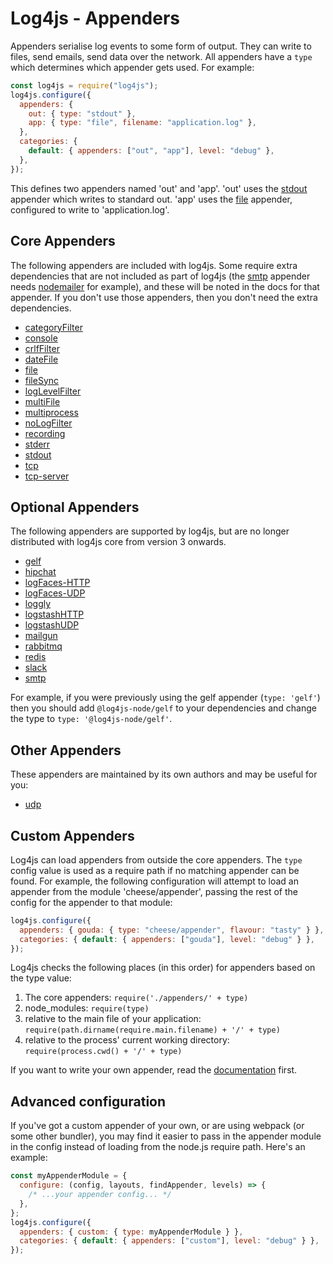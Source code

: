 # Log4js - Appenders

Appenders serialise log events to some form of output. They can write to files, send emails, send data over the network. All appenders have a `type` which determines which appender gets used. For example:

```javascript
const log4js = require("log4js");
log4js.configure({
  appenders: {
    out: { type: "stdout" },
    app: { type: "file", filename: "application.log" },
  },
  categories: {
    default: { appenders: ["out", "app"], level: "debug" },
  },
});
```

This defines two appenders named 'out' and 'app'. 'out' uses the [stdout](stdout.md) appender which writes to standard out. 'app' uses the [file](file.md) appender, configured to write to 'application.log'.

## Core Appenders

The following appenders are included with log4js. Some require extra dependencies that are not included as part of log4js (the [smtp](https://github.com/log4js-node/smtp) appender needs [nodemailer](https://www.npmjs.com/package/nodemailer) for example), and these will be noted in the docs for that appender. If you don't use those appenders, then you don't need the extra dependencies.

- [categoryFilter](categoryFilter.md)
- [console](console.md)
- [crlfFilter](crlfFilter.md)
- [dateFile](dateFile.md)
- [file](file.md)
- [fileSync](fileSync.md)
- [logLevelFilter](logLevelFilter.md)
- [multiFile](multiFile.md)
- [multiprocess](multiprocess.md)
- [noLogFilter](noLogFilter.md)
- [recording](recording.md)
- [stderr](stderr.md)
- [stdout](stdout.md)
- [tcp](tcp.md)
- [tcp-server](tcp-server.md)

## Optional Appenders

The following appenders are supported by log4js, but are no longer distributed with log4js core from version 3 onwards.

- [gelf](https://github.com/log4js-node/gelf)
- [hipchat](https://github.com/log4js-node/hipchat)
- [logFaces-HTTP](https://github.com/log4js-node/logFaces-HTTP)
- [logFaces-UDP](https://github.com/log4js-node/logFaces-UDP)
- [loggly](https://github.com/log4js-node/loggly)
- [logstashHTTP](https://github.com/log4js-node/logstashHTTP)
- [logstashUDP](https://github.com/log4js-node/logstashUDP)
- [mailgun](https://github.com/log4js-node/mailgun)
- [rabbitmq](https://github.com/log4js-node/rabbitmq)
- [redis](https://github.com/log4js-node/redis)
- [slack](https://github.com/log4js-node/slack)
- [smtp](https://github.com/log4js-node/smtp)

For example, if you were previously using the gelf appender (`type: 'gelf'`) then you should add `@log4js-node/gelf` to your dependencies and change the type to `type: '@log4js-node/gelf'`.

## Other Appenders

These appenders are maintained by its own authors and may be useful for you:

- [udp](https://github.com/iassasin/log4js-udp-appender)

## Custom Appenders

Log4js can load appenders from outside the core appenders. The `type` config value is used as a require path if no matching appender can be found. For example, the following configuration will attempt to load an appender from the module 'cheese/appender', passing the rest of the config for the appender to that module:

```javascript
log4js.configure({
  appenders: { gouda: { type: "cheese/appender", flavour: "tasty" } },
  categories: { default: { appenders: ["gouda"], level: "debug" } },
});
```

Log4js checks the following places (in this order) for appenders based on the type value:

1. The core appenders: `require('./appenders/' + type)`
2. node_modules: `require(type)`
3. relative to the main file of your application: `require(path.dirname(require.main.filename) + '/' + type)`
4. relative to the process' current working directory: `require(process.cwd() + '/' + type)`

If you want to write your own appender, read the [documentation](writing-appenders.md) first.

## Advanced configuration

If you've got a custom appender of your own, or are using webpack (or some other bundler), you may find it easier to pass
in the appender module in the config instead of loading from the node.js require path. Here's an example:

```javascript
const myAppenderModule = {
  configure: (config, layouts, findAppender, levels) => {
    /* ...your appender config... */
  },
};
log4js.configure({
  appenders: { custom: { type: myAppenderModule } },
  categories: { default: { appenders: ["custom"], level: "debug" } },
});
```
